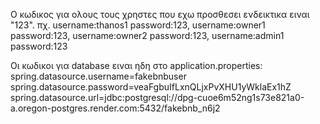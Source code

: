 Ο κωδικος για ολους τους χρηστες που εχω προσθεσει ενδεικτικα ειναι "123".
πχ.  username:thanos1 password:123,
username:owner1 password:123,
username:owner2 password:123, username:admin1 password:123

Οι κωδικοι για database ειναι ηδη στο application.properties:
spring.datasource.username=fakebnbuser
spring.datasource.password=veaFgbuIfLxnQLjxPvXHU1yWklaEx1hZ
spring.datasource.url=jdbc:postgresql://dpg-cuoe6m52ng1s73e821a0-a.oregon-postgres.render.com:5432/fakebnb_n6j2
